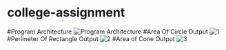 # college-assignment
#Program Architecture
![Program Architecture](https://user-images.githubusercontent.com/57828021/188273022-3ef0ee17-0229-4d50-b3d2-b0e0a9fca0cd.png)
#Area Of  Circle Output
![1](https://user-images.githubusercontent.com/57828021/188273085-79765118-9aa8-486c-966d-7ee2752eadc9.png)
#Perimeter Of Rectangle Output
![2](https://user-images.githubusercontent.com/57828021/188273091-9c8308f9-f50e-4760-8978-5fb511099e46.png)
#Area of Cone Output
![3](https://user-images.githubusercontent.com/57828021/188273102-b32de157-55f7-408e-bb19-2e712663613e.png)
